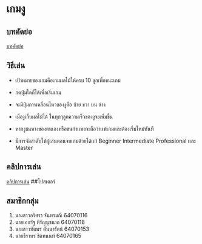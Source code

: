 # เกมงู
## บทคัดย่อ
[บทคัดย่อ](บทคัดย่อ.pdf)
## วิธีเล่น
- เป้าหมายของเกมคือเกมผลไม้ให้ครบ 10 ลูกเพื่อชนะเกม 

- กดปุ่มใดก็ได้เพื่อเริ่มเกม

- จะมีปุ่มการเคลื่อนไหวของงูคือ ซ้าย ขวา บน ล่าง

- เมื่องูเก็บผลไม้ได้ ในทุกๆลูกความเร็วของงูจะเพิ่มขึ้น

- หากงูชนหางของตนเองหรือชนกำเเพงจะถือว่าเเพ้เกมเเละต้องเริ่มใหม่ทันที

- มีการจัดลำดับให้ผู้เล่นตอนจบเกมด้วยได้เเก่ Beginner Intermediate Professional เเละ Master
## คลิปการเล่น
[คลิปการเล่น](https://www.youtube.com/watch?v=KzMatibjpSg&feature=youtu.be)
##โปสเตอร์

## สมาชิกกลุ่ม
1. นางสาวอริศรา จันทรมณี 64070116
2. นายเอกฯัฐ หิรัญนุชนาถ 64070118
3. นางสาวทัตพร ตันนารัตน์ 64070153
4. นายธีราทร ชิตทนนท์ 64070165
